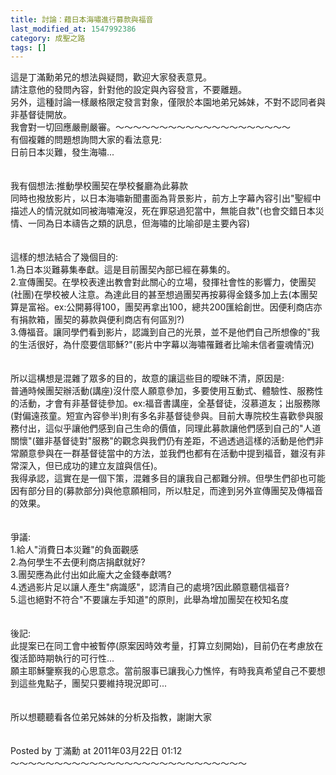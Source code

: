 ```yaml
---
title: 討論：藉日本海嘯進行募款與福音
last_modified_at: 1547992386
category: 成聖之路
tags: []
---
```


<p>這是丁滿勳弟兄的想法與疑問，歡迎大家發表意見。<br/>請注意他的發問內容，針對他的設定與內容發言，不要離題。<br/>另外，這種討論一樣嚴格限定發言對象，僅限於本園地弟兄姊妹，不對不認同者與非基督徒開放。<br/>我會對一切回應嚴刪嚴審。<!--more-->～～～～～～～～～～～～～～～～～～～～<br/>有個複雜的問題想詢問大家的看法意見:<br/>日前日本災難，發生海嘯...<br/><br/><br/>我有個想法:推動學校團契在學校餐廳為此募款<br/>同時也撥放影片，以日本海嘯新聞畫面為背景影片，前方上字幕內容引出"聖經中描述人的情況就如同被海嘯淹沒，死在罪惡過犯當中，無能自救"(也會交錯日本災情、一同為日本禱告之類的訊息，但海嘯的比喻卻是主要內容)<br/><br/><br/>這樣的想法結合了幾個目的:<br/>1.為日本災難募集奉獻。這是目前團契內部已經在募集的。<br/>2.宣傳團契。在學校表達出教會對此關心的立場，發揮社會性的影響力，使團契(社團)在學校被人注意。為達此目的甚至想過團契再按募得金錢多加上去(本團契算是富裕。ex:公開募得100，團契再拿出100，總共200匯給創世。因便利商店亦有捐款箱，團契的募款與便利商店有何區別?)<br/>3.傳福音。讓同學們看到影片，認識到自己的光景，並不是他們自己所想像的"我的生活很好，為什麼要信耶穌?"(影片中字幕以海嘯罹難者比喻未信者靈魂情況)<br/><br/><br/>所以這構想是混雜了眾多的目的，故意的讓這些目的曖昧不清，原因是:<br/>普通時候團契辦活動(講座)沒什麼人願意參加，多要使用互動式、體驗性、服務性的活動，才會有非基督徒參加。ex:福音書講座，全基督徒，沒慕道友；出服務隊(對偏遠孩童。短宣內容參半)則有多名非基督徒參與。目前大專院校生喜歡參與服務付出，這似乎讓他們感到自己生命的價值，同理此募款讓他們感到自己的"人道關懷"(雖非基督徒對"服務"的觀念與我們仍有差距，不過透過這樣的活動是他們非常願意參與在一群基督徒當中的方法，並我們也都有在活動中提到福音，雖沒有非常深入，但已成功的建立友誼與信任)。<br/>我得承認，這實在是一個下策，混雜多目的讓我自己都難分辨。但學生們卻也可能因有部分目的(募款部分)與他意願相同，所以駐足，而達到另外宣傳團契及傳福音的效果。<br/><br/><br/>爭議:<br/>1.給人"消費日本災難"的負面觀感<br/>2.為何學生不去便利商店捐獻就好?<br/>3.團契應為此付出如此龐大之金錢奉獻嗎?<br/>4.透過影片足以讓人產生"病識感"，認清自己的處境?因此願意聽信福音?<br/>5.這也絕對不符合"不要讓左手知道"的原則，此舉為增加團契在校知名度<br/><br/><br/>後記:<br/>此提案已在同工會中被暫停(原案因時效考量，打算立刻開始)，目前仍在考慮放在復活節時期執行的可行性...<br/>願主耶穌鑒察我的心思意念。當前服事已讓我心力憔悴，有時我真希望自己不要想到這些鬼點子，團契只要維持現況即可...<br/><br/><br/>所以想聽聽看各位弟兄姊妹的分析及指教，謝謝大家 <br/><br/><br/>Posted by 丁滿勳 at 2011年03月22日 01:12 <br/>～～～～～～～～～～～～～～～～～～～～～～～～～～～</p>